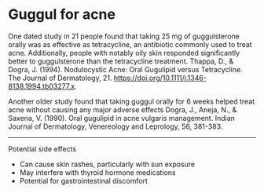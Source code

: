 # Guggul for acne

One dated study in 21 people found that taking 25 mg of guggulsterone orally was as effective as tetracycline, an antibiotic commonly used to treat acne.
Additionally, people with notably oily skin responded significantly better to guggulsterone than the tetracycline treatment.
Thappa, D., & Dogra, J. (1994). Nodulocystic Acne: Oral Gugulipid versus Tetracycline. The Journal of Dermatology, 21. https://doi.org/10.1111/j.1346-8138.1994.tb03277.x.

Another older study found that taking guggul orally for 6 weeks helped treat acne without causing any major adverse effects
Dogra, J., Aneja, N., & Saxena, V. (1990). Oral gugulipid in acne vulgaris management. Indian Journal of Dermatology, Venereology and Leprology, 56, 381-383.

---

Potential side effects
- Can cause skin rashes, particularly with sun exposure
- May interfere with thyroid hormone medications
- Potential for gastrointestinal discomfort
